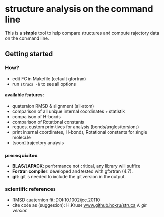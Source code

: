# structure analysis on the command line

This is a **simple** tool to help compare structures and compute rajectory data on the command line.


## Getting started

### How?

* edit FC in Makefile (default gfortran)
* run `struca -h` to see all options


#### available features:
* quaternion RMSD & alignment (all-atom)
* comparison of all unique internal coordinates  + statistik
* comparison of H-bonds 
* comparison of Rotational constants
* request custom primitives for analysis (bonds/angles/torsions)
* print internal coordinates, H-bonds, Rotational constants for single molecule
* [soon] trajectory analysis

### prerequisites

- **BLAS/LAPACK**: performance not critical, any library will suffice 
- **Fortran compiler**: developed and tested with gfortran (4.7).
- **git**: git is needed to include the git version in the output.

### scientific references
- RMSD quaternion fit: DOI:10.1002/jcc.20110
- cite code as (suggestion): H.Kruse www.github/hokru/struca V. *git version*
